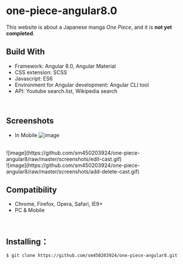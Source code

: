 
# one-piece-angular8.0

This website is about a Japanese manga *One Piece*, and it is **not yet completed**.
<br>

## Build With
- Framework: Angular 8.0, Angular Material
- CSS extension: SCSS
- Javascript: ES6
- Environment for Angular development: Angular CLI tool
- API: Youtube search.list, Wikipedia search
<br>

## Screenshots

- In Mobile
![image](https://github.com/sm450203924/one-piece-angular8/raw/master/screenshots/search-cast.gif)
<br>
![image](https://github.com/sm450203924/one-piece-angular8/raw/master/screenshots/edit-cast.gif)
<br>
![image](https://github.com/sm450203924/one-piece-angular8/raw/master/screenshots/add-delete-cast.gif)

## Compatibility
- Chrome, Firefox, Opera, Safari, IE9+
- PC & Mobile
<br>

## Installing：

```shell  
$ git clone https://github.com/sm450203924/one-piece-angular8.git
```  
<br>
